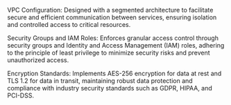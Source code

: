VPC Configuration: Designed with a segmented architecture to facilitate secure and efficient communication between services, ensuring isolation and controlled access to critical resources.

Security Groups and IAM Roles: Enforces granular access control through security groups and Identity and Access Management (IAM) roles, adhering to the principle of least privilege to minimize security risks and prevent unauthorized access.

Encryption Standards: Implements AES-256 encryption for data at rest and TLS 1.2 for data in transit, maintaining robust data protection and compliance with industry security standards such as GDPR, HIPAA, and PCI-DSS.
